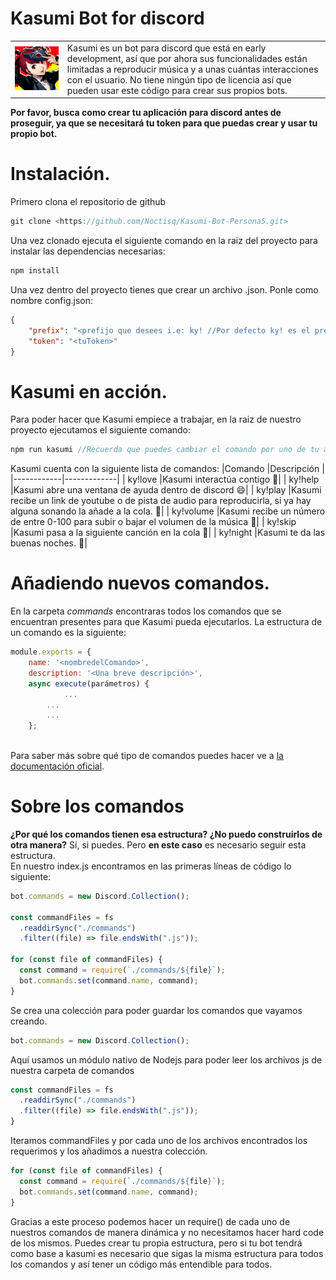 # Kasumi Bot for discord



|     |    |
|------------|-------------|
| ![GitHub Logo](https://github.com/Noctisq/Kasumi-Bot-Persona5/blob/master/assets/images/kasumi.png)  |Kasumi es un bot para discord que está en early development, así que por ahora sus funcionalidades están limitadas a reproducir música y a unas cuántas interacciones con el usuario. No tiene ningún tipo de licencia así que pueden usar este código para crear sus propios bots.|

**Por favor, busca como crear tu aplicación para discord antes de proseguir, ya que se necesitará tu token para que puedas crear y usar tu propio bot.**
# Instalación.
Primero clona el repositorio de github
```javascript
git clone <https://github.com/Noctisq/Kasumi-Bot-Persona5.git>
```
Una vez clonado ejecuta el siguiente comando en la raiz del proyecto para instalar las dependencias necesarias:
```javascript
npm install
```
Una vez dentro del proyecto tienes que crear un archivo .json. Ponle como nombre config.json:
```json
{
	"prefix": "<prefijo que desees i.e: ky! //Por defecto ky! es el prefijo elegido.>", 
	"token": "<tuToken>"
}
```

# Kasumi en acción.
Para poder hacer que Kasumi empiece a trabajar, en la raiz de nuestro proyecto ejecutamos el siguiente comando:
```javascript
npm run kasumi //Recuerda que puedes cambiar el comando por uno de tu agrado dentro del package.json
```
Kasumi cuenta con la siguiente lista de comandos:
|Comando |Descripción    |
|------------|-------------|
| ky!love |Kasumi interactúa contigo :heartbeat:|
| ky!help |Kasumi abre una ventana de ayuda dentro de discord :smile:| 
| ky!play <url> |Kasumi recibe un link de youtube o de pista de audio para reproducirla, si ya hay alguna sonando la añade a la cola. :white_heart:|
| ky!volume <numVol> |Kasumi recibe un número de entre 0-100 para subir o bajar el volumen de la música :musical_score:|
| ky!skip |Kasumi pasa a la siguiente canción en la cola :ghost:|
| ky!night |Kasumi te da las buenas noches. :milky_way:|

# Añadiendo nuevos comandos.
En la carpeta *commands* encontraras todos los comandos que se encuentran presentes para que Kasumi pueda ejecutarlos.
La estructura de un comando es la siguiente: 
```javascript
module.exports = {
	name: '<nombredelComando>',
	description: '<Una breve descripción>',
	async execute(parámetros) { 
        	...
		...
		...
	};



```
Para saber más sobre qué tipo de comandos puedes hacer ve a [la documentación oficial](https://discordjs.guide/).

# Sobre los comandos
**¿Por qué los comandos tienen esa estructura? ¿No puedo construirlos de otra manera?**
Sí, si puedes. Pero **en este caso** es necesario seguir esta estructura.\
En nuestro index.js encontramos en las primeras líneas de código lo siguiente:
```javascript
bot.commands = new Discord.Collection();

const commandFiles = fs
  .readdirSync("./commands")
  .filter((file) => file.endsWith(".js"));

for (const file of commandFiles) {
  const command = require(`./commands/${file}`);
  bot.commands.set(command.name, command);
}
```
Se crea una colección para poder guardar los comandos que vayamos creando.
```javascript
bot.commands = new Discord.Collection();
```
Aquí usamos un módulo nativo de Nodejs para poder leer los archivos js de nuestra carpeta de comandos
```javascript
const commandFiles = fs
  .readdirSync("./commands")
  .filter((file) => file.endsWith(".js"));
}
```

Iteramos commandFiles y por cada uno de los archivos encontrados los requerimos y los añadimos a nuestra colección.
```javascript
for (const file of commandFiles) {
  const command = require(`./commands/${file}`);
  bot.commands.set(command.name, command);
}
```
Gracias a este proceso podemos hacer un require() de cada uno de nuestros comandos de manera dinámica y no necesitamos hacer hard code de los mismos. Puedes crear tu propia estructura, pero si tu bot tendrá como base a kasumi es necesario que sigas la misma estructura para todos los comandos y así tener un código más entendible para todos.
